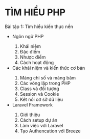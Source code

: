 <h1>TÌM HIỂU PHP</h1>
<p>Bài tập 1: Tìm hiểu kiến thực nền</p>
<ul>
  <li>Ngôn ngữ PHP</li>
  <ol>
    <li>Khái niệm</li>
    <li>Đặc điểm</li>
    <li>Nhược điểm</li>
    <li>Cách hoạt động</li>
  </ol>
  <li>Các khái niệm và kiến thức cơ bản</li>
  <ol>
    <li>Mảng chỉ số và mảng băm</li>
    <li>Các vòng lặp trong PHP</li>
    <li>Class và đối tượng</li>
    <li>Session và Cookie</li>
    <li>Kết nối cơ sở dữ liệu</li>
  </ol>
  <li>Laravel Framework</li>
  <ol>
    <li>Giới thiệu</li>
    <li>Cách setup dự án</li>
    <li>Làm việc với Laravel</li>
    <li>Tạo Authencation với Breeze</li>
  </ol>
</ul>
